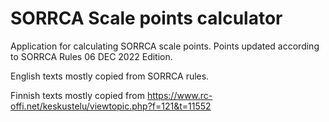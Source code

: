# SORRCA Scale points calculator

Application for calculating SORRCA scale points. Points updated according to SORRCA Rules 06 DEC 2022 Edition.

English texts mostly copied from SORRCA rules.

Finnish texts mostly copied from https://www.rc-offi.net/keskustelu/viewtopic.php?f=121&t=11552
